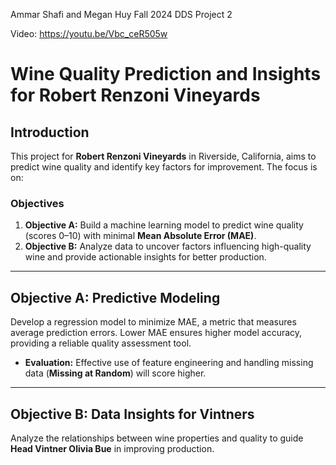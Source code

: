 Ammar Shafi and Megan Huy Fall 2024 DDS Project 2 

Video: https://youtu.be/Vbc_ceR505w

# Wine Quality Prediction and Insights for Robert Renzoni Vineyards

## Introduction

This project for **Robert Renzoni Vineyards** in Riverside, California, aims to predict wine quality and identify key factors for improvement. The focus is on:

### Objectives
1. **Objective A:** Build a machine learning model to predict wine quality (scores 0–10) with minimal **Mean Absolute Error (MAE)**.
2. **Objective B:** Analyze data to uncover factors influencing high-quality wine and provide actionable insights for better production.

---

## Objective A: Predictive Modeling

Develop a regression model to minimize MAE, a metric that measures average prediction errors. Lower MAE ensures higher model accuracy, providing a reliable quality assessment tool.

- **Evaluation:** Effective use of feature engineering and handling missing data (**Missing at Random**) will score higher.

---

## Objective B: Data Insights for Vintners

Analyze the relationships between wine properties and quality to guide **Head Vintner Olivia Bue** in improving production.
